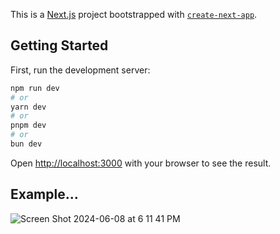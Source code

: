This is a [Next.js](https://nextjs.org/) project bootstrapped with [`create-next-app`](https://github.com/vercel/next.js/tree/canary/packages/create-next-app).

## Getting Started

First, run the development server:

```bash
npm run dev
# or
yarn dev
# or
pnpm dev
# or
bun dev
```

Open [http://localhost:3000](http://localhost:3000) with your browser to see the result.

## Example...
![Screen Shot 2024-06-08 at 6 11 41 PM](https://github.com/blackwatertepes/connectly/assets/355634/c4693bf7-2e37-4bf5-ab6a-3e4f8b1e5325)
